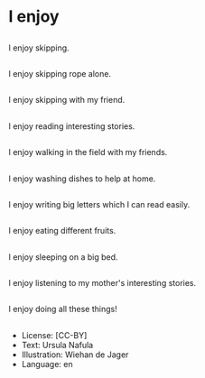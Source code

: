 # I enjoy

##
I enjoy skipping.

##
I enjoy skipping rope alone.

##
I enjoy skipping with my friend.

##
I enjoy reading interesting stories.

##
I enjoy walking in the field with my friends.

##
I enjoy washing dishes to help at home.

##
I enjoy writing big letters which I can read easily.

##
I enjoy eating different fruits.

##
I enjoy sleeping on a big bed.

##
I enjoy listening to my mother's interesting stories.

##
I enjoy doing all these things!

##
* License: [CC-BY]
* Text: Ursula Nafula
* Illustration: Wiehan de Jager
* Language: en
